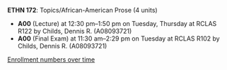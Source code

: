**ETHN 172**: Topics/African-American Prose (4 units)

- **A00** (Lecture) at 12:30 pm–1:50 pm on Tuesday, Thursday at RCLAS R122 by Childs, Dennis R. (A08093721)
- **A00** (Final Exam) at 11:30 am–2:29 pm on Tuesday at RCLAS R102 by Childs, Dennis R. (A08093721)

[Enrollment numbers over time](./ETHN172.tsv)
